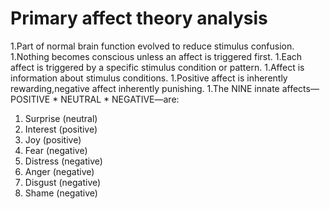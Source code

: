 # Primary affect theory analysis

1.Part of normal brain function evolved to reduce stimulus confusion. 
1.Nothing becomes conscious unless an affect is triggered first. 
1.Each affect is triggered by a specific stimulus condition or pattern. 
1.Affect is information about stimulus conditions. 
1.Positive affect is inherently rewarding,negative affect inherently punishing. 
1.The NINE innate affects—POSITIVE * NEUTRAL * NEGATIVE—are:


1. Surprise (neutral)
1. Interest (positive)
1. Joy (positive)
1. Fear (negative)
1. Distress (negative)
1. Anger (negative)
1. Disgust (negative)
1. Shame (negative)
